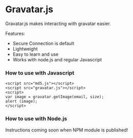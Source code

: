 # Gravatar.js

Gravatar.js makes interacting with gravatar easier.

Features:
  - Secure Connection is default
  - Lightweight
  - Easy to learn and use
  - Works with node.js and regular Javascript

### How to use with Javascript

```
<script src="md5.js"></script>
<script src="gravatar.js"></script>
<script>
var image = gravatar.getImage(email, size);
alert (image);
</script>
```

### How to use with Node.js

Instructions coming soon when NPM module is published!
